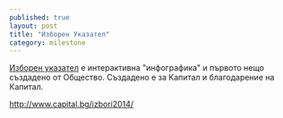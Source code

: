 ```yaml
---
published: true
layout: post
title: "Изборен Указател"
category: milestone
---
```


[Изборен указател](http://www.capital.bg/izbori2014/) е интерактивна "инфографика" и първото нещо създадено от Общество. Създадено е за Капитал и благодарение на Капитал.

http://www.capital.bg/izbori2014/
